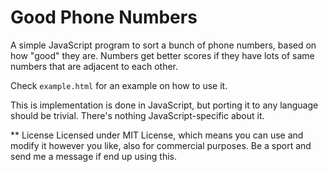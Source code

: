 Good Phone Numbers
==================

A simple JavaScript program to sort a bunch of phone numbers, based on how "good" they are. Numbers get better scores if they have lots of same numbers that are adjacent to each other.

Check `example.html` for an example on how to use it.

This is implementation is done in JavaScript, but porting it to any language should be trivial. There's nothing JavaScript-specific about it.

** License
Licensed under MIT License, which means you can use and modify it however you like, also for commercial purposes. Be a sport and send me a message if end up using this. 
